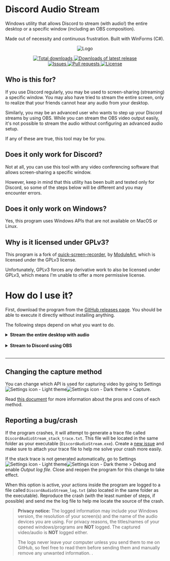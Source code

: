 # Discord Audio Stream

Windows utility that allows Discord to stream (with audio!) the entire desktop or a specific window (including an OBS composition).

Made out of necessity and continuous frustration. Built with WinForms (C#).


<p align="center">
    <img alt="Logo" src="docs/img/logo-100.png">
</p>
<p align="center">
    <a href="https://github.com/p-rivero/DiscordAudioStream/releases">
        <img alt="Total downloads" src="https://img.shields.io/github/downloads/p-rivero/DiscordAudioStream/total?label=total%20downloads">
    </a>
    <a href="https://github.com/p-rivero/DiscordAudioStream/releases">
        <img alt="Downloads of latest release" src="https://img.shields.io/github/downloads/p-rivero/DiscordAudioStream/latest/total?label=downloads%20(latest%20release)">
    </a>
    <br>
    <a href="https://github.com/p-rivero/DiscordAudioStream/issues">
        <img alt="Issues" src="https://img.shields.io/github/issues/p-rivero/DiscordAudioStream">
    </a>
    <a href="https://github.com/p-rivero/DiscordAudioStream/pulls">
        <img alt="Pull requests" src="https://img.shields.io/github/issues-pr/p-rivero/DiscordAudioStream">
    </a>
    <a href="https://github.com/p-rivero/DiscordAudioStream/blob/master/LICENSE">
        <img alt="License" src="https://img.shields.io/github/license/p-rivero/DiscordAudioStream">
    </a>
</p>



## Who is this for?

If you use Discord regularly, you may be used to screen-sharing (streaming) a specific window. You may also have tried to stream the entire screen, only to realize that your friends cannot hear any audio from your desktop.

Similarly, you may be an advanced user who wants to step up your Discord streams by using OBS. While you can stream the OBS video output easily, it's not possible to stream the audio without configuring an advanced audio setup.

If any of these are true, this tool may be for you.


## Does it only work for Discord?

Not at all, you can use this tool with any video conferencing software that allows screen-sharing a specific window.

However, keep in mind that this utility has been built and tested only for Discord, so some of the steps below will be different and you may encounter errors.


## Does it only work on Windows?

Yes, this program uses Windows APIs that are not available on MacOS or Linux.


## Why is it licensed under GPLv3?

This program is a fork of [quick-screen-recorder](https://github.com/ModuleArt/quick-screen-recorder), by [ModuleArt](https://github.com/ModuleArt), which is licensed under the GPLv3 license.

Unfortunately, GPLv3 forces any derivative work to also be licensed under GPLv3, which means I'm unable to offer a more permissive license.


# How do I use it?

First, download the program from the [GitHub releases page](https://github.com/p-rivero/DiscordAudioStream/releases). You should be able to execute it directly without installing anything.

The following steps depend on what you want to do.

<details>
<summary><b>Stream the entire desktop with audio</b></summary>
<br>

1. Decide for which programs you want to actually share the audio.

    **Tip:** your answer should never be *"all of them"*. You should, at least, exclude Discord (otherwise, the viewers of your stream will hear themselves).
    
    > **Update:** Discord now seems to create 2 outputs: one for the call audio (voices of the call members) and another for the media audio (videos sent in a text channel). This means that you are now able to stream the Discord window (for example, to group watch videos from a text channel) without the viewers hearing themselves. You need to determine which of the 2 outputs is the media audio and only share that one (do not include the call audio).
    
2. Open the volume mixer. You can do this from the DiscordAudioStream window by using `Ctrl+V` or clicking the mixer icon: ![Volume mixer icon - Light theme](docs/img/mixer-light.png#gh-light-mode-only)![Volume mixer icon - Dark theme](docs/img/mixer-dark.png#gh-dark-mode-only).

3. *For each* of the programs whose audio you want to share, change its *output* device from "Default" to another device (that you are not currently using). For example, if you have Steam installed you should have a virtual audio device called "Steam Streaming Speakers" that you can use (unless you are using it for other purposes).

    - Set the output of *all* the desired programs to **the same** audio device.
    - Don't worry if you stop hearing the audio from the programs you are sharing. Later you will be able to hear them again.
    - Make sure that there are no other programs outputting audio to the device you selected. Everything that gets output to this device will be shared.

    <br>
    <details>
    <summary>I want to use an audio capture card</summary>
        Capture cards and microphones are audio input devices, but DiscordAudioStream only shows output devices by default. Open DiscordAudioStream settings > Debug and enable "Show audio input devices". You should now see your capture cards and microphones in the audio capture dropdown with the <code>[IN]</code> prefix.
        <br>
        Keep in mind that Discord already shares your microphone when you enter a call, so you don't need to capture it in DiscordAudioStream.
    </details>
    <br>
    <details>
    <summary>I don't have any unused audio device!</summary>
        You can use <a href="https://vb-audio.com/Cable/">VB-CABLE</a>, which creates 2 virtual audio devices: <code>CABLE Input</code> (virtual output device) and <code>CABLE Output</code> (virtual microphone). Set the output of the programs you want to capture to <code>CABLE Input</code> and try to capture <code>VB-Audio Virtual Cable</code> in DiscordAudioStream (see step 4 below).
        <br>
        When you start capturing the audio in step 7, you may encounter an error. If this happens, you will need to open DiscordAudioStream settings > Debug and enable "Show audio input devices". Go to the audio capture dropdown and capture <code>[IN] VB-Audio Virtual Cable</code> instead.
    </details>
    <br>
    ![Change audio device in volume mixer](docs/img/audio-device.png)

4. In the *Audio capture input* dropdown, select the (previously unused) audio device that you have chosen in step 3.

5. (Optional) In the upcoming steps we will create a new window with the same size as the screen you are sharing. In order to make its size more manageable, you may want to change the *Video capture scale* dropdown to 50%.

6. In the *Video capture area* dropdown, select the screen you want to share.

7. Click the *Start Stream* button. This will create a new window. You should now be able to hear the audio from the programs you stopped hearing in step 3.

8. In Discord, select "Share Your Screen". This will show a list of open windows. Select the window called "Discord Audio Stream" (the one that was created in step 7).

    - In DiscordAudioStream settings, you can change the *Stream title* (the default value is "Discord Audio Stream"). If you have changed this setting, select the window with the title you have chosen instead. Discord usually doesn't show this title to the viewers, so you can set it to something like "⚠️THIS WINDOW⚠️" to make finding the window easier.

9. You are now sharing your screen with the audio from the selected programs. When you are done, you can close DiscordAudioStream.

    - **Very important:** remember to restore the output device of your programs to "Default". Otherwise, you won't be able to hear their audio.
    - Keep in mind that if you minimize the window that was created in step 7, your Discord stream will probably be paused. You may want to hide this window behind other windows, without minimizing it.


    ![Video and audio dropdowns](docs/img/dropdowns.png)

</details>
<br>

<details>
<summary><b>Stream to Discord using OBS</b></summary>
<br>

First, follow steps 1-4 above (expand the "Stream the entire desktop with audio" dropdown).

> **Important:** the program for which you want to share the audio **is NOT** OBS (OBS doesn't actually output any audio). Instead, you must identify which programs you are recording and share their audio (change their output device) separately.
> 
> For example, if you have added the following sources to your OBS composition:
> - The game you are playing
> - Your webcam + microphone
> - Stream alerts (with audio), using Google Chrome
> 
> Then, the programs for which you want to share the audio are 1. the game and 2. Google Chrome. Do not worry about the microphone, since Discord already shares it when you enter a call.

Now follow this steps:

5. In OBS, right-click the preview and select "Windowed Projector (Preview)". This will create a new window. You can now minimize OBS (but not the preview window). You may want to make this window slightly bigger, in order to improve video quality.

6. Open DiscordAudioStream (this program). In the *Video capture area* dropdown, select the window "Windowed Projector (Preview)" (the one that was created in step 5).

7. Click the *Start Stream* button. This will create a new window. You should now be able to hear the audio from the programs you stopped hearing in step 3.

8. In Discord, select "Share Your Screen". This will show a list of open windows. Select the window called "Discord Audio Stream" (the one that was created in step 7).

    - In DiscordAudioStream settings, you can change the *Stream title* (the default value is "Discord Audio Stream"). If you have changed this setting, select the window with the title you have chosen instead. Discord usually doesn't show this title to the viewers, so you can set it to something like "⚠️THIS WINDOW⚠️" to make finding the window easier.

9. You are now sharing your OBS composition with the audio from the selected programs. When you are done, you can close DiscordAudioStream.

    - **Very important:** remember to restore the output device of your programs to "Default". Otherwise, you won't be able to hear their audio.
    - Keep in mind that if you minimize the window that was created in step 7, your Discord stream will probably be paused. You may want to hide this window behind other windows, without minimizing it.

</details>
<br>

---

## Changing the capture method

You can change which API is used for capturing video by going to Settings ![Settings icon - Light theme](docs/img/settings-light.png#gh-light-mode-only)![Settings icon - Dark theme](docs/img/settings-dark.png#gh-dark-mode-only) > Capture.

Read [this document](/docs/CaptureMethods.md) for more information about the pros and cons of each method. 

## Reporting a bug/crash

If the program crashes, it will attempt to generate a trace file called `DiscordAudioStream_stack_trace.txt`. This file will be located in the same folder as your executable (`DiscordAudioStream.exe`).
Create a [new issue](https://github.com/p-rivero/DiscordAudioStream/issues/new) and make sure to attach your trace file to help me solve your crash more easily.

If the stack trace is not generated automatically, go to Settings ![Settings icon - Light theme](docs/img/settings-light.png#gh-light-mode-only)![Settings icon - Dark theme](docs/img/settings-dark.png#gh-dark-mode-only) > Debug and enable *Output log file*.
Close and reopen the program for this change to take effect.

When this option is active, your actions inside the program are logged to a file called `DiscordAudioStream_log.txt` (also located in the same folder as the executable).
Reproduce the crash (with the least number of steps, if possible) and send me the log file to help me locate the source of the crash. 

> **Privacy notice:** The logged information may include your Windows version, the resolution of your screen(s) and the name of the audio devices you are using. For privacy reasons, the titles/names of your opened windows/programs are **NOT** logged. The captured video/audio is **NOT** logged either. 
> 
> The logs never leave your computer unless you send them to me on GitHub, so feel free to read them before sending them and manually remove any unwanted information.
.
